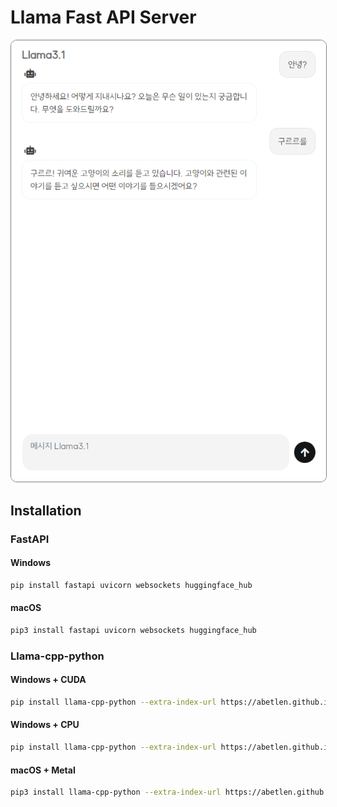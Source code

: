 # Llama Fast API Server

<img src="./res/image/screenshot.png" style="border: 0.1px solid grey; border-radius: 10px"/>

## Installation

### FastAPI

#### Windows
```bash
pip install fastapi uvicorn websockets huggingface_hub
```

#### macOS
```bash
pip3 install fastapi uvicorn websockets huggingface_hub
```


### Llama-cpp-python

#### Windows + CUDA
```bash
pip install llama-cpp-python --extra-index-url https://abetlen.github.io/llama-cpp-python/whl/cu121
```

#### Windows + CPU
```bash
pip install llama-cpp-python --extra-index-url https://abetlen.github.io/llama-cpp-python/whl/cpu
```

#### macOS + Metal
```bash
pip3 install llama-cpp-python --extra-index-url https://abetlen.github.io/llama-cpp-python/whl/metal
```
